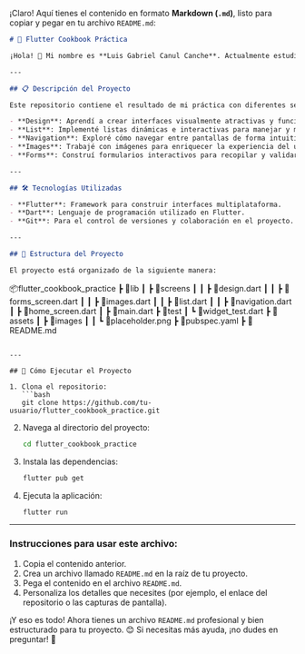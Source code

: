 ¡Claro! Aquí tienes el contenido en formato **Markdown (`.md`)**, listo para copiar y pegar en tu archivo `README.md`:

```markdown
# 📘 Flutter Cookbook Práctica

¡Hola! 👋 Mi nombre es **Luis Gabriel Canul Canche**. Actualmente estudio la carrera de **Ingeniería en Desarrollo de Software** en el **5°A** de la **Universidad Tecnológica Metropolitana de Mérida, Yucatán**. Este proyecto forma parte de una práctica para aprender y explorar **Flutter** utilizando el **Cookbook de Flutter**.

---

## 📋 Descripción del Proyecto

Este repositorio contiene el resultado de mi práctica con diferentes secciones del **Flutter Cookbook**, enfocándome en los siguientes temas clave:

- **Design**: Aprendí a crear interfaces visualmente atractivas y funcionales, utilizando widgets personalizados y animaciones.
- **List**: Implementé listas dinámicas e interactivas para manejar y mostrar datos de manera eficiente, incluyendo listas con scroll infinito.
- **Navigation**: Exploré cómo navegar entre pantallas de forma intuitiva, utilizando rutas nombradas y pasando datos entre ellas.
- **Images**: Trabajé con imágenes para enriquecer la experiencia del usuario, desde la carga de imágenes locales hasta la integración de imágenes desde la red.
- **Forms**: Construí formularios interactivos para recopilar y validar datos del usuario, utilizando widgets especializados como `TextFormField`.

---

## 🛠️ Tecnologías Utilizadas

- **Flutter**: Framework para construir interfaces multiplataforma.
- **Dart**: Lenguaje de programación utilizado en Flutter.
- **Git**: Para el control de versiones y colaboración en el proyecto.

---

## 📂 Estructura del Proyecto

El proyecto está organizado de la siguiente manera:

```
📦flutter_cookbook_practice
 ┣ 📂lib
 ┃ ┣ 📂screens
 ┃ ┃ ┣ 📜design.dart
 ┃ ┃ ┣ 📜forms_screen.dart
 ┃ ┃ ┣ 📜images.dart
 ┃ ┃ ┣ 📜list.dart
 ┃ ┃ ┣ 📜navigation.dart
 ┃ ┣ 📜home_screen.dart
 ┃ ┣ 📜main.dart
 ┣ 📂test
 ┃ ┗ 📜widget_test.dart
 ┣ 📂assets
 ┃ ┣ 📂images
 ┃ ┃ ┗ 📜placeholder.png
 ┣ 📜pubspec.yaml
 ┣ 📜README.md
```

---

## 🚀 Cómo Ejecutar el Proyecto

1. Clona el repositorio:
   ```bash
   git clone https://github.com/tu-usuario/flutter_cookbook_practice.git
   ```
2. Navega al directorio del proyecto:
   ```bash
   cd flutter_cookbook_practice
   ```
3. Instala las dependencias:
   ```bash
   flutter pub get
   ```
4. Ejecuta la aplicación:
   ```bash
   flutter run
   ```

---



### Instrucciones para usar este archivo:
1. Copia el contenido anterior.
2. Crea un archivo llamado `README.md` en la raíz de tu proyecto.
3. Pega el contenido en el archivo `README.md`.
4. Personaliza los detalles que necesites (por ejemplo, el enlace del repositorio o las capturas de pantalla).

¡Y eso es todo! Ahora tienes un archivo `README.md` profesional y bien estructurado para tu proyecto. 😊 Si necesitas más ayuda, ¡no dudes en preguntar! 🚀
